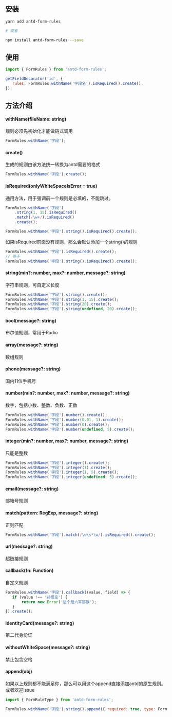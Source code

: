 ## 安装
```bash
yarn add antd-form-rules

# 或者

npm install antd-form-rules --save
```

## 使用

```javascript
import { FormRules } from 'antd-form-rules';

getFieldDecorator('id', {
   rules: FormRules.withName('字段名').isRequired().create(),
});
```

## 方法介绍
#### withName(fileName: string)
规则必须先初始化才能做链式调用
```javascript
FormRules.withName('字段');
```

#### create()
生成的规则由该方法统一转换为antd需要的格式
```javascript
FormRules.withName('字段').create();
```

#### isRequired(onlyWhiteSpaceIsError = true)
通用方法，用于强调前一个规则是必填的，不能跳过。
```javascript
FormRules.withName('字段')
    .string(1, 15).isRequired()
    .match(/\w+/).isRequired()
    .create();

FormRules.withName('字段').string().isRequired().create();
```

如果isRequired前面没有规则，那么会默认添加一个string()的规则
```javascript
FormRules.withName('字段').isRequired().create();
// 等于
FormRules.withName('字段').string().isRequired().create();
```

#### string(min?: number, max?: number, message?: string)
字符串规则，可自定义长度

```javascript
FormRules.withName('字段').string().create();
FormRules.withName('字段').string(1, 15).create();
FormRules.withName('字段').string(20).create();
FormRules.withName('字段').string(undefined, 20).create();
```

#### bool(message?: string)
布尔值规则，常用于Radio

#### array(message?: string)
数组规则

#### phone(message?: string)
国内11位手机号

#### number(min?: number, max?: number, message?: string)
数字，包括小数、整数、负数、正数

```javascript
FormRules.withName('字段').number().create();
FormRules.withName('字段').number(0.01, 1).create();
FormRules.withName('字段').number(0).create();
FormRules.withName('字段').number(undefined, 5).create();
```

#### integer(min?: number, max?: number, message?: string)
只能是整数

```javascript
FormRules.withName('字段').integer().create();
FormRules.withName('字段').integer(1).create();
FormRules.withName('字段').integer(1, 5).create();
FormRules.withName('字段').integer(undefined, 5).create();
```

#### email(message?: string)
邮箱号规则

#### match(pattern: RegExp, message?: string)
正则匹配
```javascript
FormRules.withName('字段').match(/\w\s*\w/).isRequired().create();
```

#### url(message?: string)
超链接规则

#### callback(fn: Function)
自定义规则

```javascript
FormRules.withName('字段').callback((value, field) => {
   if (value !== '孙悟空') {
       return new Error('这个是六耳猕猴');
   }
}).create();
```

#### identityCard(message?: string)
第二代身份证

#### withoutWhiteSpace(message?: string)
禁止包含空格

#### append(obj)
如果以上规则都不能满足你，那么可以用这个append直接添加antd的原生规则。或者欢迎issue
```javascript
import { FormRuleType } from 'antd-form-rules';

FormRules.withName('字段').string().append({ required: true, type: FormRuleType.object }).create();
```
